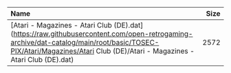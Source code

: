 |Name|Size|
|:---|---:|
|[Atari - Magazines - Atari Club (DE).dat](https://raw.githubusercontent.com/open-retrogaming-archive/dat-catalog/main/root/basic/TOSEC-PIX/Atari/Magazines/Atari Club (DE)/Atari - Magazines - Atari Club (DE).dat)|2572|
